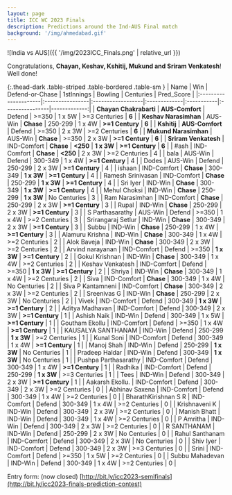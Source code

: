 ```yaml
---
layout: page
title: ICC WC 2023 Finals
description: Predictions around the Ind-AUS Final match
background: '/img/ahmedabad.gif'
---
```


![India vs AUS]({{ '/img/2023ICC_Finals.png' | relative_url }})

Congratulations, **Chayan, Keshav, Kshitij, Mukund and Sriram Venkatesh**! Well done!

{:.thead-dark .table-striped .table-bordered .table-sm }
| Name                 | Win             | Defend-or-Chase   | 1stInnings   | Bowling    | Centuries       |   Pred_Score |
|:---------------------|:----------------|:------------------|:-------------|:-----------|:----------------|-------------:|
| **Chayan Chakrabarti**   | **AUS-Comfort** | Defend            | >=350        | 1 x 5W     | >=3 Centuries   |            **6** |
| **Keshav Narasimhan**    | AUS-Win         | **Chase**         | 250-299      | 1 x 4W     | **>=1 Century** |            **6** |
| **Kshitij**              | **AUS-Comfort** | Defend            | >=350        | 2 x 3W     | >=2 Centuries   |            **6** |
| **Mukund Narasimhan**    | AUS-Win         | **Chase**         | >=350        | 2 x 3W     | **>=1 Century** |            **6** |
| **Sriram Venkatesh**     | IND-Comfort     | **Chase**         | **<250**     | **1 x 3W** | **>=1 Century** |            **6** |
| #ash                 | IND-Comfort     | **Chase**         | **<250**     | 2 x 3W     | >=2 Centuries   |            4 |
| bala                 | AUS-Win         | Defend            | 300-349      | 1 x 4W     | **>=1 Century** |            4 |
| Dodes                | AUS-Win         | Defend            | 250-299      | 2 x 3W     | **>=1 Century** |            4 |
| ishaan               | IND-Comfort     | **Chase**         | 300-349      | **1 x 3W** | **>=1 Century** |            4 |
| Ramesh Srinivasan    | IND-Comfort     | **Chase**         | 250-299      | **1 x 3W** | **>=1 Century** |            4 |
| Sri Iyer             | IND-Win         | **Chase**         | 300-349      | **1 x 3W** | **>=1 Century** |            4 |
| Mehul Choksi         | IND-Win         | **Chase**         | 250-299      | **1 x 3W** | No Centuries    |            3 |
| Ram Narasimhan       | IND-Comfort     | **Chase**         | 250-299      | 2 x 3W     | **>=1 Century** |            3 |
| Rupal                | IND-Win         | **Chase**         | 250-299      | 2 x 3W     | **>=1 Century** |            3 |
| S Parthasarathy      | AUS-Win         | Defend            | >=350        | 1 x 4W     | >=2 Centuries   |            3 |
| Srirangaraj Setlur   | IND-Win         | **Chase**         | 300-349      | 2 x 3W     | **>=1 Century** |            3 |
| Subbu                | IND-Win         | **Chase**         | 250-299      | 1 x 4W     | **>=1 Century** |            3 |
| Alamuru Krishna      | IND-Win         | **Chase**         | 300-349      | 1 x 4W     | >=2 Centuries   |            2 |
| Alok Baveja          | IND-Win         | **Chase**         | 300-349      | 2 x 3W     | >=2 Centuries   |            2 |
| Arvind narayanan     | IND-Comfort     | Defend            | >=350        | **1 x 3W** | **>=1 Century** |            2 |
| Gokul Krishnan       | IND-Win         | **Chase**         | 300-349      | 1 x 4W     | >=2 Centuries   |            2 |
| Keshav Venkatesh     | IND-Comfort     | Defend            | >=350        | **1 x 3W** | **>=1 Century** |            2 |
| Shriya               | IND-Win         | **Chase**         | 300-349      | 1 x 4W     | >=2 Centuries   |            2 |
| Siva                 | IND-Comfort     | **Chase**         | 300-349      | 1 x 4W     | No Centuries    |            2 |
| Siva P Kantamneni    | IND-Comfort     | **Chase**         | 300-349      | 2 x 3W     | >=2 Centuries   |            2 |
| Sreenivas G          | IND-Win         | **Chase**         | 250-299      | 2 x 3W     | No Centuries    |            2 |
| Vivek                | IND-Comfort     | Defend            | 300-349      | **1 x 3W** | **>=1 Century** |            2 |
| Aditya Madhavan      | IND-Comfort     | Defend            | 300-349      | 2 x 3W     | **>=1 Century** |            1 |
| Ashish Naik          | IND-Win         | Defend            | 300-349      | 1 x 5W     | **>=1 Century** |            1 |
| Goutham Ekollu       | IND-Comfort     | Defend            | >=350        | 1 x 4W     | **>=1 Century** |            1 |
| KAUSALYA SANTHANAM   | IND-Win         | Defend            | 250-299      | **1 x 3W** | >=2 Centuries   |            1 |
| Kunal Soni           | IND-Comfort     | Defend            | 300-349      | 1 x 4W     | **>=1 Century** |            1 |
| Manoj  Shah          | IND-Win         | Defend            | 250-299      | **1 x 3W** | No Centuries    |            1 |
| Pradeep Haldar       | IND-Win         | Defend            | 300-349      | **1 x 3W** | No Centuries    |            1 |
| Pushpa Parthasarathy | IND-Comfort     | Defend            | 300-349      | 1 x 4W     | **>=1 Century** |            1 |
| Radhika              | IND-Comfort     | Defend            | 250-299      | **1 x 3W** | >=3 Centuries   |            1 |
| Tees                 | IND-Win         | Defend            | 300-349      | 2 x 3W     | **>=1 Century** |            1 |
| Aakarsh Ekollu.      | IND-Comfort     | Defend            | 300-349      | 2 x 3W     | >=2 Centuries   |            0 |
| Abhinav Saxena       | IND-Comfort     | Defend            | 300-349      | 1 x 4W     | >=2 Centuries   |            0 |
| BharathKirishnan S R | IND-Comfort     | Defend            | 300-349      | 1 x 4W     | >=2 Centuries   |            0 |
| Krishnaveni K        | IND-Win         | Defend            | 300-349      | 2 x 3W     | >=2 Centuries   |            0 |
| Manish Bhatt         | IND-Win         | Defend            | 300-349      | 1 x 4W     | >=2 Centuries   |            0 |
| P Amritha            | IND-Win         | Defend            | 300-349      | 2 x 3W     | >=2 Centuries   |            0 |
| R SANTHANAM          | IND-Win         | Defend            | 250-299      | 2 x 3W     | No Centuries    |            0 |
| Rahul Santhanam      | IND-Comfort     | Defend            | 300-349      | 2 x 3W     | No Centuries    |            0 |
| Shiv Iyer            | IND-Comfort     | Defend            | 300-349      | 2 x 3W     | >=3 Centuries   |            0 |
| Srini                | IND-Comfort     | Defend            | >=350        | 1 x 5W     | >=2 Centuries   |            0 |
| Subbu Mahadevan      | IND-Win         | Defend            | 300-349      | 1 x 4W     | >=2 Centuries   |            0 |


Entry form: (now closed)
[http://bit.ly/icc2023-semifinals](http://bit.ly/icc2023-finals-prediction-contest)
